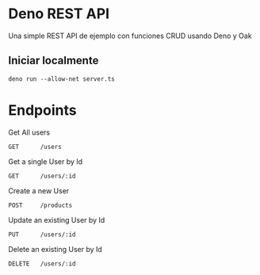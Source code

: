 # Deno REST API
Una simple REST API de ejemplo con funciones CRUD usando Deno y Oak

## Iniciar localmente
```
deno run --allow-net server.ts
```

# Endpoints

Get All users
```
GET      /users
```

Get a single User by Id
```
GET      /users/:id
```

Create a new User
```
POST     /products
```

Update an existing User by Id
```
PUT      /users/:id
```

Delete an existing User by Id
```
DELETE   /users/:id
```